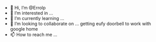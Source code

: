 - 👋 Hi, I’m @Errolp
- 👀 I’m interested in ...
- 🌱 I’m currently learning ...
- 💞️ I’m looking to collaborate on ...
getting eufy doorbell to work with google home
- 📫 How to reach me ...

<!---
Errolp/Errolp is a ✨ special ✨ repository because its `README.md` (this file) appears on your GitHub profile.
You can click the Preview link to take a look at your changes.
--->
